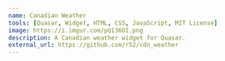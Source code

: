```yaml
---
name: Canadian Weather
tools: [Quasar, Widget, HTML, CSS, JavaScript, MIT License]
image: https://i.imgur.com/pQ136OI.png
description: A Canadian weather widget for Quasar.
external_url: https://github.com/r52/cdn_weather
---
```

